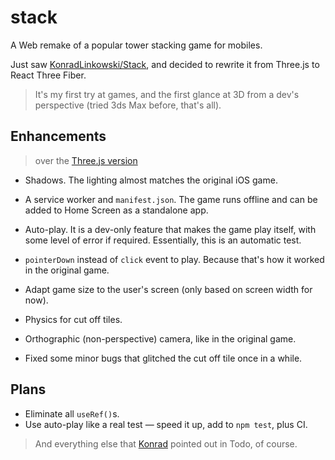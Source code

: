 # stack

A Web remake of a popular tower stacking game for mobiles.

Just saw [KonradLinkowski/Stack][threejs-version], and decided to rewrite it from Three.js to React Three Fiber.

> It's my first try at games, and the first glance at 3D from a dev's perspective (tried 3ds Max before, that's all).

## Enhancements

> over the [Three.js version][threejs-version]

- Shadows. The lighting almost matches the original iOS game.
- A service worker and `manifest.json`. The game runs offline and can be added to Home Screen as a standalone app.
- Auto-play. It is a dev-only feature that makes the game play itself, with some level of error if required. Essentially, this is an automatic test.
- `pointerDown` instead of `click` event to play. Because that's how it worked in the original game.
- Adapt game size to the user's screen (only based on screen width for now).
- Physics for cut off tiles.
- Orthographic (non-perspective) camera, like in the original game.

- Fixed some minor bugs that glitched the cut off tile once in a while.

## Plans

- Eliminate all `useRef()`s.
- Use auto-play like a real test — speed it up, add to `npm test`, plus CI.

> And everything else that [Konrad][threejs-version-author] pointed out in Todo, of course.

[threejs-version]: https://github.com/KonradLinkowski/Stack
[threejs-version-author]: https://github.com/KonradLinkowski
